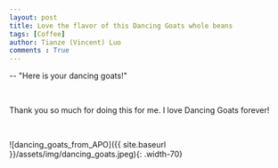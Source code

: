 ```yaml
---
layout: post
title: Love the flavor of this Dancing Goats whole beans
tags: [Coffee]
author: Tianze (Vincent) Luo
comments : True
---
```


<p> -- "Here is your dancing goats!" </p>
<br>
<p> Thank you so much for doing this for me. I love Dancing Goats forever! </p>
<br>

![dancing_goats_from_APO]({{ site.baseurl }}/assets/img/dancing_goats.jpeg){: .width-70}
